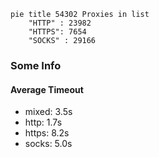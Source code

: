 
```mermaid
pie title 54302 Proxies in list
    "HTTP" : 23982
    "HTTPS": 7654
    "SOCKS" : 29166
```

### Some Info
#### Average Timeout

- mixed: 3.5s
- http: 1.7s
- https: 8.2s
- socks: 5.0s